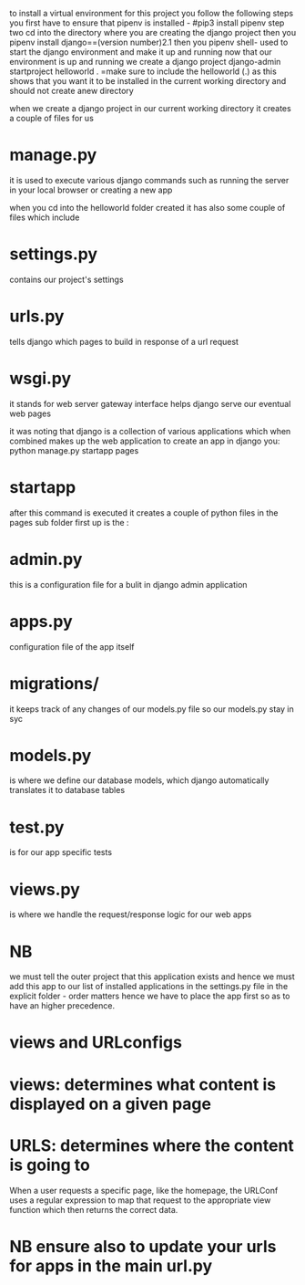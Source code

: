 to install a virtual environment for this project you follow the following steps
you first have to ensure that pipenv is installed - #pip3 install pipenv
step two cd into the directory where you are creating the django project
then you pipenv install django==(version number)2.1
then you pipenv shell- used to start the django environment and make it up and running
now that our environment is up and running we create a django project
django-admin startproject helloworld . =make sure to include the helloworld (.) as this shows that you want it to be installed in the current working directory and should not create anew directory

when we create a django project in our current working directory it creates a couple of files for us
# manage.py
it is used to execute various django commands such as running the server in your local browser
or creating a new app

when you cd into the helloworld folder created it has also some couple of files which include
# settings.py 
contains our project's settings 
# urls.py
tells django which pages to build in response of a url request
# wsgi.py
it stands for web server gateway interface
helps django serve our eventual web pages

it was noting that django is a collection of various applications which when combined makes up the web application
to create an app in django you:
python manage.py startapp pages

# startapp
after this command is executed it creates a couple of python files in the pages sub folder
first up is the :
# admin.py
this is a configuration file for a bulit in django admin application
# apps.py
configuration file of the app itself
# migrations/
it keeps track of any changes of our models.py file so our models.py stay in syc
# models.py 
is where we define our database models, which django automatically translates it to database tables
# test.py
is for our app specific tests
# views.py
is where we handle the request/response logic for our web apps
# NB
we must tell the outer project that this application exists and hence we must add this app to our list of installed applications in the settings.py file in the explicit folder -  order matters hence we have to place the app first so as to have an higher precedence.

# views and URLconfigs
# views: determines what content is displayed on a given page
# URLS: determines where the content is going to 
When a user requests a specific page, like the homepage, the URLConf uses a regular
expression to map that request to the appropriate view function which then returns
the correct data.
# NB ensure also to update your urls for apps in the main url.py